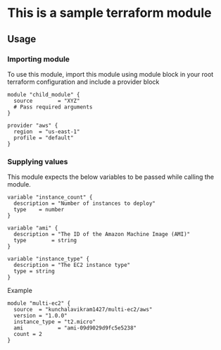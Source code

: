 # This is a sample terraform module

## Usage
### Importing module
To use this module, import this module using module block in your root terraform configuration and include a provider block

```
module "child_module" {
  source        = "XYZ"
  # Pass required arguments
}

provider "aws" {
  region  = "us-east-1"
  profile = "default"
}
```

### Supplying values
This module expects the below variables to be passed while calling the module.
```
variable "instance_count" {
  description = "Number of instances to deploy"
  type    = number
}

variable "ami" {
  description = "The ID of the Amazon Machine Image (AMI)"
  type        = string
}

variable "instance_type" {
  description = "The EC2 instance type"
  type = string
}

```
Example
```
module "multi-ec2" {
  source  = "kunchalavikram1427/multi-ec2/aws"
  version = "1.0.0"
  instance_type = "t2.micro"
  ami           = "ami-09d9029d9fc5e5238"
  count = 2
}
```